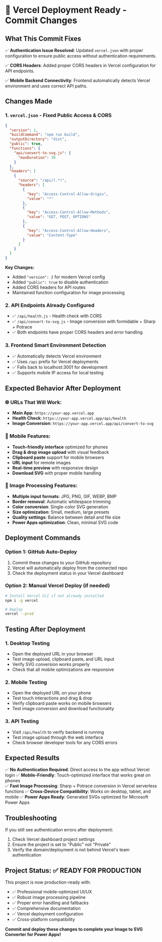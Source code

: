 # 🚀 Vercel Deployment Ready - Commit Changes

## What This Commit Fixes

✅ **Authentication Issue Resolved**: Updated `vercel.json` with proper configuration to ensure public access without authentication requirements.

✅ **CORS Headers**: Added proper CORS headers in Vercel configuration for API endpoints.

✅ **Mobile Backend Connectivity**: Frontend automatically detects Vercel environment and uses correct API paths.

## Changes Made

### 1. `vercel.json` - Fixed Public Access & CORS
```json
{
  "version": 2,
  "buildCommand": "npm run build",
  "outputDirectory": "dist",
  "public": true,
  "functions": {
    "api/convert-to-svg.js": {
      "maxDuration": 30
    }
  },
  "headers": [
    {
      "source": "/api/(.*)",
      "headers": [
        {
          "key": "Access-Control-Allow-Origin",
          "value": "*"
        },
        {
          "key": "Access-Control-Allow-Methods",
          "value": "GET, POST, OPTIONS"
        },
        {
          "key": "Access-Control-Allow-Headers",
          "value": "Content-Type"
        }
      ]
    }
  ]
}
```

**Key Changes:**
- Added `"version": 2` for modern Vercel config
- Added `"public": true` to disable authentication
- Added CORS headers for API routes
- Maintained function configuration for image processing

### 2. API Endpoints Already Configured
- ✅ `/api/health.js` - Health check with CORS
- ✅ `/api/convert-to-svg.js` - Image conversion with formidable + Sharp + Potrace
- ✅ Both endpoints have proper CORS headers and error handling

### 3. Frontend Smart Environment Detection
- ✅ Automatically detects Vercel environment
- ✅ Uses `/api` prefix for Vercel deployments
- ✅ Falls back to localhost:3001 for development
- ✅ Supports mobile IP access for local testing

## Expected Behavior After Deployment

### 🌐 URLs That Will Work:
- **Main App**: `https://your-app.vercel.app`
- **Health Check**: `https://your-app.vercel.app/api/health`
- **Image Conversion**: `https://your-app.vercel.app/api/convert-to-svg`

### 📱 Mobile Features:
- **Touch-friendly interface** optimized for phones
- **Drag & drop image upload** with visual feedback
- **Clipboard paste** support for mobile browsers
- **URL input** for remote images
- **Real-time preview** with responsive design
- **Download SVG** with proper mobile handling

### 🔧 Image Processing Features:
- **Multiple input formats**: JPG, PNG, GIF, WEBP, BMP
- **Border removal**: Automatic whitespace trimming
- **Color conversion**: Single-color SVG generation
- **Size optimization**: Small, medium, large presets
- **Quality settings**: Balance between detail and file size
- **Power Apps optimization**: Clean, minimal SVG code

## Deployment Commands

### Option 1: GitHub Auto-Deploy
1. Commit these changes to your GitHub repository
2. Vercel will automatically deploy from the connected repo
3. Check the deployment status in your Vercel dashboard

### Option 2: Manual Vercel Deploy (if needed)
```bash
# Install Vercel CLI if not already installed
npm i -g vercel

# Deploy
vercel --prod
```

## Testing After Deployment

### 1. Desktop Testing
- Open the deployed URL in your browser
- Test image upload, clipboard paste, and URL input
- Verify SVG conversion works properly
- Check that all mobile optimizations are responsive

### 2. Mobile Testing
- Open the deployed URL on your phone
- Test touch interactions and drag & drop
- Verify clipboard paste works on mobile browsers
- Test image conversion and download functionality

### 3. API Testing
- Visit `/api/health` to verify backend is running
- Test image upload through the web interface
- Check browser developer tools for any CORS errors

## Expected Results

✅ **No Authentication Required**: Direct access to the app without Vercel login
✅ **Mobile-Friendly**: Touch-optimized interface that works great on phones  
✅ **Fast Image Processing**: Sharp + Potrace conversion in Vercel serverless functions
✅ **Cross-Device Compatibility**: Works on desktop, tablet, and mobile
✅ **Power Apps Ready**: Generated SVGs optimized for Microsoft Power Apps

## Troubleshooting

If you still see authentication errors after deployment:
1. Check Vercel dashboard project settings
2. Ensure the project is set to "Public" not "Private"
3. Verify the domain/deployment is not behind Vercel's team authentication

## Project Status: ✅ READY FOR PRODUCTION

This project is now production-ready with:
- ✅ Professional mobile-optimized UI/UX
- ✅ Robust image processing pipeline
- ✅ Proper error handling and fallbacks
- ✅ Comprehensive documentation
- ✅ Vercel deployment configuration
- ✅ Cross-platform compatibility

**Commit and deploy these changes to complete your Image to SVG Converter for Power Apps!**
